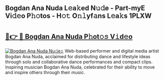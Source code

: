 ## Bogdan Ana Nuda L𝚎a𝚔ed N𝚞𝚍e - Part-myE Vi𝚍𝚎o P𝚑𝚘tos - H𝚘𝚝 O𝚗𝚕yf𝚊ns L𝚎a𝚔s 1PLXW

# <h2><a href="http://kfe4ce.oniu.top/?m=Bogdan+Ana+Nuda">🔗👉 🔴 Bogdan Ana Nuda P𝚑ot𝚘𝚜 V𝚒d𝚎o</a></h2>

[![Bogdan Ana Nuda Nu𝚍e𝚜](https://i.imgur.com/0qMVB7G.gif)](http://kfe4ce.oniu.top/?m=Bogdan+Ana+Nuda)
Web-based performer and digital media artist Bogdan Ana Nuda, acclaimed for distributing dance and lifestyle ideas through solo and collaborative dance performances and compact clips. Inspiring musician Bogdan Ana Nuda, celebrated for their ability to move and inspire others through their music.  
